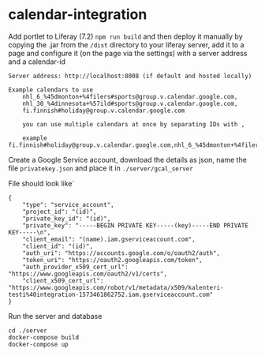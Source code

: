 # calendar-integration

Add portlet to Liferay (7.2) `npm run build` and then deploy it manually by copying the .jar from the `/dist` directory to your liferay server, add it to a page and configure it (on the page via the settings) with a server address and a calendar-id
```
Server address: http://localhost:8008 (if default and hosted locally)

Example calendars to use
    nhl_6_%45dmonton+%4filers#sports@group.v.calendar.google.com,
    nhl_30_%4dinnesota+%57ild#sports@group.v.calendar.google.com,
    fi.finnish#holiday@group.v.calendar.google.com

    you can use multiple calendars at once by separating IDs with , 

    example fi.finnish#holiday@group.v.calendar.google.com,nhl_6_%45dmonton+%4filers#sports@group.v.calendar.google.com
```
Create a Google Service account, download the details as json, name the file `privatekey.json` and place it in `./server/gcal_server`

File should look like`
```
{
    "type": "service_account",
    "project_id": "(id)",
    "private_key_id": "(id)",
    "private_key": "-----BEGIN PRIVATE KEY-----(key)-----END PRIVATE KEY-----\n",
    "client_email": "(name).iam.gserviceaccount.com",
    "client_id": "(id)",
    "auth_uri": "https://accounts.google.com/o/oauth2/auth",
    "token_uri": "https://oauth2.googleapis.com/token",
    "auth_provider_x509_cert_url": "https://www.googleapis.com/oauth2/v1/certs",
    "client_x509_cert_url": "https://www.googleapis.com/robot/v1/metadata/x509/kalenteri-testi%40integration-1573461862752.iam.gserviceaccount.com"
}  
```


Run the server and database 
```
cd ./server
docker-compose build
docker-compose up
```
